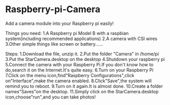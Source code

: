# Raspberry-pi-Camera
Add a camera module into your Raspberry pi easily! 

Things you need:
1.A Raspberry pi Model B with a raspbian system(including recommended applications)
2.A camera with CSI wires
3.Other simple things like screen or battery......

Steps:
1.Download the file, unzip it.
2.Put the folder "Camera" in /home/pi
3.Put the StarCamera.desktop on the desktop
4.Shutdown your raspberry pi
5.Connect the camera with your Raspberry Pi.If you don't know how to do,search it on the Internet.It's quite easy.
6.Turn on your Raspberry Pi
7.Click on the menu icon,find"Raspberry Configurations",click on"Interface",make the camera enabled.
8.Click"Save",the system will remind you to reboot.
9.Turn on it again.It is almost done.
10.Create a folder names"Saves"on the desktop.
11.Simply click on the StarCamera.desktop icon,choose"run",and you can take photos!
